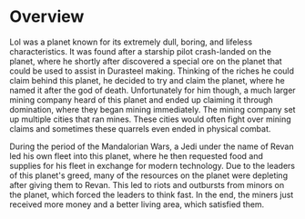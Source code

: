 # Overview
Lol was a planet known for its extremely dull, boring, and lifeless characteristics.
It was found after a starship pilot crash-landed on the planet, where he shortly after discovered a special ore on the planet that could be used to assist in Durasteel making.
Thinking of the riches he could claim behind this planet, he decided to try and claim the planet, where he named it after the god of death.
Unfortunately for him though, a much larger mining company heard of this planet and ended up claiming it through domination, where they began mining immediately.
The mining company set up multiple cities that ran mines.
These cities would often fight over mining claims and sometimes these quarrels even ended in physical combat.

During the period of the Mandalorian Wars, a Jedi under the name of Revan led his own fleet into this planet, where he then requested food and supplies for his fleet in exchange for modern technology.
Due to the leaders of this planet's greed, many of the resources on the planet were depleting after giving them to Revan.
This led to riots and outbursts from minors on the planet, which forced the leaders to think fast.
In the end, the miners just received more money and a better living area, which satisfied them.